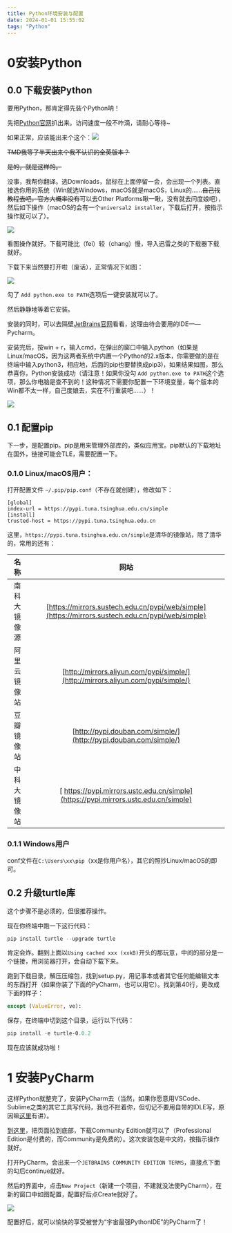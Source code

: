 ```yaml
---
title: Python环境安装与配置
date: 2024-01-01 15:55:02
tags: "Python"
---
```


# 0安装Python
## 0.0 下载安装Python
要用Python，那肯定得先装个Python呐！

先把[Python官网](https://www.python.org/)扒出来。访问速度一般不咋滴，请耐心等待~

如果正常，应该能出来个这个：![](img/2023-12-29_20-39-34.png)

~~TMD我等了半天出来个我不认识的全英版本？~~

~~是的，就是这样的。~~

没事，我帮你翻译。选Downloads，鼠标在上面停留一会，会出现一个列表。直接选你用的系统（Win就选Windows，macOS就是macOS，Linux的……~~自己找教程去吧，官方大概率没有~~可以去Other Platforms瞅一瞅，没有就去问度娘吧），然后如下操作（macOS的会有一个`universal2 installer`，下载后打开，按指示操作就可以了）。

![](/img/2023-12-29_20-49-55.png)

看图操作就好。下载可能比（fei）较（chang）慢，导入迅雷之类的下载器下载就好。

下载下来当然要打开啦（废话），正常情况下如图：

![](/img/2023-12-29_21-32-31.png)

勾了 `Add python.exe to PATH`选项后一键安装就可以了。

然后静静地等着它安装。

安装的同时，可以去隔壁[JetBrains官网](https://www.jetbrains.com.cn)看看，这理由待会要用的IDE——Pycharm。

安装完后，按win + r，输入cmd，在弹出的窗口中输入python（如果是Linux/macOS，因为这两者系统中内置一个Python的2.x版本，你需要做的是在终端中输入python3，相应地，后面的pip也要替换成pip3)，如果结果如图，那么恭喜你，Python安装成功（请注意！如果你没勾 `Add python.exe to PATH`这个选项，那么你电脑是查不到的！这种情况下需要你配置一下环境变量，每个版本的Win都不太一样，自己度娘去，实在不行重装吧……）！

![](/img/2023-12-29_21-47-25.png)

## 0.1 配置pip
下一步，是配置pip。pip是用来管理外部库的，类似应用宝。pip默认的下载地址在国外，链接可能会TLE，需要配置一下。

### 0.1.0 Linux/macOS用户：
打开配置文件 `~/.pip/pip.conf`（不存在就创建），修改如下：
```config
[global]
index-url = https://pypi.tuna.tsinghua.edu.cn/simple
[install]
trusted-host = https://pypi.tuna.tsinghua.edu.cn
```

这里，`https://pypi.tuna.tsinghua.edu.cn/simple`是清华的镜像站，除了清华的，常用的还有：

|名称| 网站 |
| :---: | :---: |
| 南科大镜像源 | [https://mirrors.sustech.edu.cn/pypi/web/simple](https://mirrors.sustech.edu.cn/pypi/web/simple) |
| 阿里云镜像站 | [http://mirrors.aliyun.com/pypi/simple/](http://mirrors.aliyun.com/pypi/simple/) |
| 豆瓣镜像站 | [http://pypi.douban.com/simple/](http://pypi.douban.com/simple/) |
| 中科大镜像站 | [ https://pypi.mirrors.ustc.edu.cn/simple](https://pypi.mirrors.ustc.edu.cn/simple)

### 0.1.1 Windows用户

conf文件在`C:\Users\xx\pip`（xx是你用户名），其它的照抄Linux/macOS的即可。

## 0.2 升级turtle库

这个步骤不是必须的，但很推荐操作。

现在你终端中跑一下这行代码：

```powershell
pip install turtle --upgrade turtle
```

肯定会炸。翻到上面以`Using cached xxx (xxkB)`开头的那玩意，中间的部分是一个链接，用浏览器打开，会自动下载下来。 

跑到下载目录，解压压缩包，找到setup.py，用记事本或者其它任何能编辑文本的东西打开（如果你装了下面的PyCharm，也可以用它）。找到第40行，更改成下面的样子：

```python
except (ValueError, ve):
```

保存，在终端中切到这个目录，运行以下代码：

```powershell
pip install -e turtle-0.0.2
```

现在应该就成功啦！

# 1 安装PyCharm

这样Python就整完了，安装PyCharm去（当然，如果你愿意用VSCode、Sublime之类的其它工具写代码，我也不拦着你，但切记不要用自带的IDLE写，原因嘛[这里](https://www.cnblogs.com/leo2011/p/17938779)有讲）。

[到这里](https://www.jetbrains.com.cn/pycharm/download/?section=windows)，把页面拉到底部，下载Community Edition就可以了（Professional Edition是付费的，而Community是免费的）。这次安装包是中文的，按指示操作就好。

打开PyCharm，会出来一个`JETBRAINS COMMUNITY EDITION TERMS`，直接点下面的勾后continue就好。

然后的界面中，点击`New Project`（新建一个项目，不建就没法使PyCharm），在新的窗口中如图配置，配置好后点Create就好了。

![](/img/2023-12-29_22-34-21.png)

配置好后，就可以愉快的享受被誉为“宇宙最强PythonIDE”的PyCharm了！
